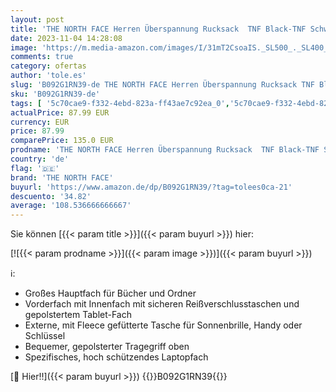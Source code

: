 ```yaml
---
layout: post
title: 'THE NORTH FACE Herren Überspannung Rucksack  TNF Black-TNF Schwarz  Einheitsgröße'
date: 2023-11-04 14:28:08
image: 'https://m.media-amazon.com/images/I/31mT2CsoaIS._SL500_._SL400_.jpg'
comments: true
category: ofertas
author: 'tole.es'
slug: 'B092G1RN39-de THE NORTH FACE Herren Überspannung Rucksack TNF Black-TNF...'
sku: 'B092G1RN39-de'
tags: [ '5c70cae9-f332-4ebd-823a-ff43ae7c92ea_0','5c70cae9-f332-4ebd-823a-ff43ae7c92ea_495202','5c70cae9-f332-4ebd-823a-ff43ae7c92ea_5201','Arborist Merchandising Root','Daypacks','Fashion','Koffer, Rucksäcke & Taschen','Kunden-Favoriten','Rucksäcke','Self Service','Special Features Stores','Sport & Freizeit','Sports-Promotions','ef3a019d-6628-41d5-b303-291126686917_0','ef3a019d-6628-41d5-b303-291126686917_7401','the north face','🇩🇪', ]
actualPrice: 87.99 EUR
currency: EUR
price: 87.99
comparePrice: 135.0 EUR
prodname: 'THE NORTH FACE Herren Überspannung Rucksack  TNF Black-TNF Schwarz  Einheitsgröße'
country: 'de'
flag: '🇩🇪'
brand: 'THE NORTH FACE'
buyurl: 'https://www.amazon.de/dp/B092G1RN39/?tag=tolees0ca-21'
descuento: '34.82'
average: '108.536666666667'
---
```


Sie können [{{< param title >}}]({{< param buyurl >}}) hier:

[![{{< param prodname >}}]({{< param image >}})]({{< param buyurl >}})

ℹ️:

- Großes Hauptfach für Bücher und Ordner
- Vorderfach mit Innenfach mit sicheren Reißverschlusstaschen und gepolstertem Tablet-Fach
- Externe, mit Fleece gefütterte Tasche für Sonnenbrille, Handy oder Schlüssel
- Bequemer, gepolsterter Tragegriff oben
- Spezifisches, hoch schützendes Laptopfach

[🛒 Hier!!]({{< param buyurl >}})
{{<world>}}B092G1RN39{{</world>}}
